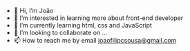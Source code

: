 - 👋 Hi, I’m João 
- 👀 I’m interested in learning more about front-end developer
- 🌱 I’m currently learning html, css and JavaScript 
- 💞️ I’m looking to collaborate on ...
- 📫 How to reach me by email joaofilipcsousa@gmail.com

<!---
Joaoleivh/Joaoleivh is a ✨ special ✨ repository because its `README.md` (this file) appears on your GitHub profile.
You can click the Preview link to take a look at your changes.
--->
